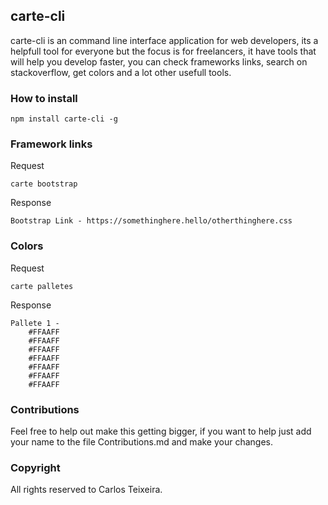 ## carte-cli

carte-cli is an command line interface application for web developers, its a helpfull tool for everyone but the focus is for freelancers, it have tools that will help you develop faster, you can check frameworks links, search on stackoverflow, get colors and a lot other usefull tools.

### How to install

```
npm install carte-cli -g
```


### Framework links

Request

```
carte bootstrap 
```

Response
```
Bootstrap Link - https://somethinghere.hello/otherthinghere.css
```

### Colors

Request

```
carte palletes
```

Response

```
Pallete 1 -
	#FFAAFF
	#FFAAFF
	#FFAAFF
	#FFAAFF
	#FFAAFF
	#FFAAFF
	#FFAAFF
```

### Contributions
Feel free to help out make this getting bigger, if you want to help just add your name to the file Contributions.md and make your changes.

### Copyright

All rights reserved to Carlos Teixeira.